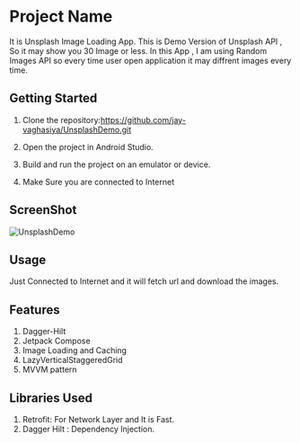 # Project Name

It is Unsplash Image Loading App. This is Demo Version of Unsplash API , So it may show you 30 Image or less.
In this App , I am using Random Images API so every time user open application it may diffrent images every time.

## Getting Started

1. Clone the repository:https://github.com/jay-vaghasiya/UnsplashDemo.git

2. Open the project in Android Studio.

3. Build and run the project on an emulator or device.

4. Make Sure you are connected to Internet

## ScreenShot

![UnsplashDemo](https://github.com/jay-vaghasiya/UnsplashDemo/assets/83496900/31dfc760-0893-4d13-bd17-87844f541a4d)

## Usage

Just Connected to Internet and it will fetch url and download the images.

## Features

1. Dagger-Hilt
2. Jetpack Compose
3. Image Loading and Caching
4. LazyVerticalStaggeredGrid
5. MVVM pattern

## Libraries Used

1. Retrofit: For Network Layer and It is Fast.
2. Dagger Hilt : Dependency Injection.




